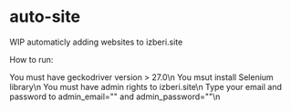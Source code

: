 # auto-site
WIP automaticly adding websites to izberi.site

How to run:

You must have geckodriver version > 27.0\n
You msut install Selenium library\n
You must have admin rights to izberi.site\n
Type your email and password to admin_email="" and admin_password=""\n
